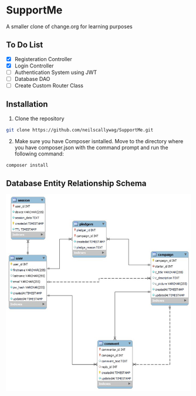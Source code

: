 # SupportMe
 A smaller clone of change.org for learning purposes
 
## To Do List

- [x] Registeration Controller
- [x] Login Controller
- [ ] Authentication System using JWT
- [ ] Database DAO
- [ ] Create Custom Router Class

## Installation
1. Clone the repository 
```bash
git clone https://github.com/neilscallywag/SupportMe.git
```
2. Make sure you have Composer isntalled. Move to the directory where you have composer.json with the command prompt and run the following command:
```bash
composer install
```

## Database Entity Relationship Schema
![Database Schema](images/schema.jpg)


